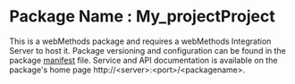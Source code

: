 # Package Name : My_projectProject
This is a webMethods package and requires a webMethods Integration Server to host it. Package versioning and configuration can be found in the package [manifest](./My_projectProject/manifest.v3) file. Service and API documentation is available on the package's home page http://&lt;server&gt;:&lt;port&gt;/&lt;packagename>.
